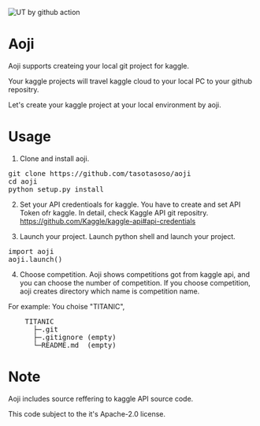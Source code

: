 ![UT by github action](https://github.com/tasotasoso/aoji/workflows/Python%20package/badge.svg)

# Aoji

Aoji supports createing your local git project for kaggle.

Your kaggle projects will travel kaggle cloud to your local PC to your github repositry.

Let's create your kaggle project at your local environment by aoji.

# Usage

1. Clone and install aoji.
<pre>
git clone https://github.com/tasotasoso/aoji
cd aoji
python setup.py install
</pre>

2. Set your API credentioals for kaggle.
You have to create and set API Token ofr kaggle.
In detail, check Kaggle API git repositry.
https://github.com/Kaggle/kaggle-api#api-credentials 

3. Launch your project.
Launch python shell and launch your project.
<pre>
import aoji
aoji.launch()
</pre>

4. Choose competition.
Aoji shows competitions got from kaggle api, and you can choose the number of competition.
If you choose competition, aoji creates directory which name is competition name.

For example:
You choise "TITANIC",
<pre>
    TITANIC
      ├─.git
      ├─.gitignore (empty)
      └─README.md  (empty)
</pre>

# Note

Aoji includes source reffering to kaggle API source code.

This code subject to the it's Apache-2.0 license.

